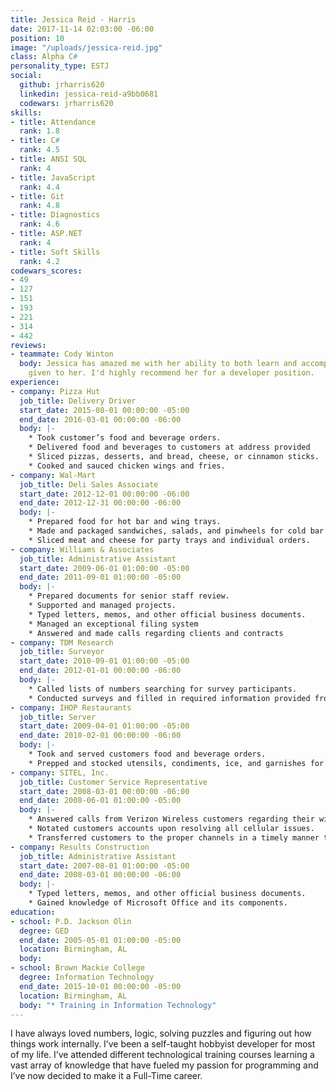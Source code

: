 ```yaml
---
title: Jessica Reid - Harris
date: 2017-11-14 02:03:00 -06:00
position: 10
image: "/uploads/jessica-reid.jpg"
class: Alpha C#
personality_type: ESTJ
social:
  github: jrharris620
  linkedin: jessica-reid-a9bb0681
  codewars: jrharris620
skills:
- title: Attendance
  rank: 1.8
- title: C#
  rank: 4.5
- title: ANSI SQL
  rank: 4
- title: JavaScript
  rank: 4.4
- title: Git
  rank: 4.8
- title: Diagnostics
  rank: 4.6
- title: ASP.NET
  rank: 4
- title: Soft Skills
  rank: 4.2
codewars_scores:
- 49
- 127
- 151
- 193
- 221
- 314
- 442
reviews:
- teammate: Cody Winton
  body: Jessica has amazed me with her ability to both learn and accomplish any task
    given to her. I'd highly recommend her for a developer position.
experience:
- company: Pizza​ ​Hut
  job_title: Delivery​ ​Driver
  start_date: 2015-08-01 00:00:00 -05:00
  end_date: 2016-03-01 00:00:00 -06:00
  body: |-
    * Took customer’s food and beverage orders.
    * Delivered food and beverages to customers at address provided
    * Sliced pizzas, desserts, and bread, cheese, or cinnamon sticks.
    * Cooked and sauced chicken wings and fries.
- company: Wal-Mart
  job_title: Deli​ ​Sales​ ​Associate
  start_date: 2012-12-01 00:00:00 -06:00
  end_date: 2012-12-31 00:00:00 -06:00
  body: |-
    * Prepared food for hot bar and wing trays.
    * Made and packaged sandwiches, salads, and pinwheels for cold bar and sandwich trays.
    * Sliced meat and cheese for party trays and individual orders.
- company: Williams​ ​&​ ​Associates​
  job_title: Administrative Assistant
  start_date: 2009-06-01 01:00:00 -05:00
  end_date: 2011-09-01 01:00:00 -05:00
  body: |-
    * Prepared documents for senior staff review.
    * Supported and managed projects.
    * Typed letters, memos, and other official business documents.
    * Managed an exceptional filing system
    * Answered and made calls regarding clients and contracts
- company: TDM​ ​Research​
  job_title: Surveyor
  start_date: 2010-09-01 01:00:00 -05:00
  end_date: 2012-01-01 00:00:00 -06:00
  body: |-
    * Called lists of numbers searching for survey participants.
    * Conducted surveys and filled in required information provided from various participants.
- company: IHOP​ ​Restaurants​
  job_title: Server
  start_date: 2009-04-01 01:00:00 -05:00
  end_date: 2010-02-01 00:00:00 -06:00
  body: |-
    * Took and served customers food and beverage orders.
    * Prepped and stocked utensils, condiments, ice, and garnishes for next shift.
- company: SITEL,​ ​Inc.​
  job_title: Customer Service Representative
  start_date: 2008-03-01 00:00:00 -06:00
  end_date: 2008-06-01 01:00:00 -05:00
  body: |-
    * Answered calls from Verizon Wireless customers regarding their wireless devices.
    * Notated customers accounts upon resolving all cellular issues.
    * Transferred customers to the proper channels in a timely manner to help resolve the cellular they are calling about.
- company: Results​ ​Construction​
  job_title: Administrative Assistant
  start_date: 2007-08-01 01:00:00 -05:00
  end_date: 2008-03-01 00:00:00 -06:00
  body: |-
    * Typed letters, memos, and other official business documents.
    * Gained knowledge of Microsoft Office and its components.
education:
- school: P.D.​ ​Jackson​ ​Olin​
  degree: GED
  end_date: 2005-05-01 01:00:00 -05:00
  location: Birmingham, AL
  body: 
- school: Brown Mackie College
  degree: Information Technology
  end_date: 2015-10-01 00:00:00 -05:00
  location: Birmingham, AL
  body: "* Training in Information Technology"
---
```


I have always loved numbers, logic, solving puzzles and figuring out how things work internally. I’ve been a self-taught hobbyist developer for most of my life. I’ve attended different technological training courses learning a vast array of knowledge that have fueled my passion for programming and I’ve now decided to make it a Full-Time career.
